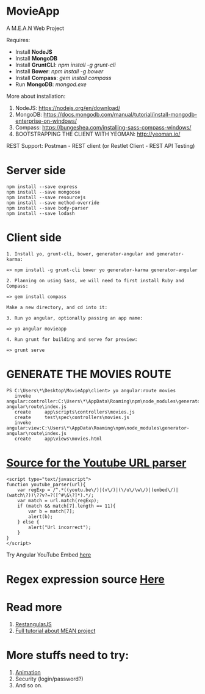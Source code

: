 # MovieApp
A M.E.A.N Web Project

Requires:
+ Install **NodeJS**
+ Install **MongoDB**
+ Install **GruntCLI**: *npm install -g grunt-cli*
+ Install **Bower**: *npm install -g bower*
+ Install **Compass**: *gem install compass*
+ Run **MongoDB**: *mongod.exe*

More about installation:
1) NodeJS: https://nodejs.org/en/download/
2) MongoDB: https://docs.mongodb.com/manual/tutorial/install-mongodb-enterprise-on-windows/
3) Compass: https://bungeshea.com/installing-sass-compass-windows/
4) BOOTSTRAPPING THE CLIENT WITH YEOMAN: http://yeoman.io/

REST Support: Postman - REST client (or Restlet Client - REST API Testing)

# Server side
```Require
npm install --save express
npm install --save mongoose
npm install --save resourcejs
npm install --save method-override
npm install --save body-parser
npm install --save lodash
```
# Client side
```
1. Install yo, grunt-cli, bower, generator-angular and generator-karma:

=> npm install -g grunt-cli bower yo generator-karma generator-angular

2. Planning on using Sass, we will need to first install Ruby and Compass:

=> gem install compass

Make a new directory, and cd into it:

3. Run yo angular, optionally passing an app name:

=> yo angular movieapp

4. Run grunt for building and serve for preview:

=> grunt serve
```

# GENERATE THE MOVIES ROUTE
```
PS C:\Users\*\Desktop\MovieApp\client> yo angular:route movies
   invoke   angular:controller:C:\Users\*\AppData\Roaming\npm\node_modules\generator-angular\route\index.js
   create     app\scripts\controllers\movies.js
   create     test\spec\controllers\movies.js
   invoke   angular:view:C:\Users\*\AppData\Roaming\npm\node_modules\generator-angular\route\index.js
   create     app\views\movies.html
```

# [Source for the Youtube URL parser](http://web.archive.org/web/20160926134334/http://lasnv.net/foro/839/Javascript_parsear_URL_de_YouTube)
```
<script type="text/javascript">
function youtube_parser(url){
	var regExp = /^.*((youtu.be\/)|(v\/)|(\/u\/\w\/)|(embed\/)|(watch\?))\??v?=?([^#\&\?]*).*/;
	var match = url.match(regExp);
	if (match && match[7].length == 11){
	    var b = match[7];
	    alert(b);
	} else {
	    alert("Url incorrect");
	}
}
</script>
```
Try Angular YouTube Embed [here](http://brandly.github.io/angular-youtube-embed/#/)

# Regex expression source [Here](https://regexr.com/3dnqv)

# Read more
1. [RestangularJS](https://github.com/mgonto/restangular)
2. [Full tutorial about MEAN project](http://travistidwell.com/blog/2015/01/20/how-to-build-a-mean-web-application/)

# More stuffs need to try:
1. [Animation](https://www.npmjs.com/package/generator-css-animations)
2. Security (login/password?)
3. And so on.